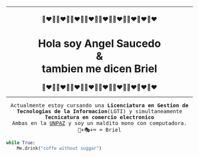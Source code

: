 <hr>
<h3 align="center">🙈❤🐒🙈❤🐒🙈❤🐒🙈❤🐒🙈❤🐒🙈❤🐒🙈❤🙈❤🙈❤</h3>
<h1 align="center">Hola soy <strong>Angel Saucedo</strong><br>&<br>tambien me dicen Briel</h1>
<h3 align="center">🙈❤🐒🙈❤🐒🙈❤🐒🙈❤🐒🙈❤🐒🙈❤🐒🙈❤🙈❤🙈❤</h3>
<hr>

<p align="center"><samp>Actualmente estoy cursando una <b>Licenciatura en Gestion de Tecnologias de la Informacion</b>(LGTI) y simultaneamente <b>Tecnicatura en comercio electronico</b><br>Ambas en la <a href="https://www.unpaz.edu.ar/">UNPAZ</a> y soy un maldito mono con computadora.<br>🐒+🎭+⌨ = Briel</p>

```py
while True:
    Me.drink("coffe without suggar")
```

